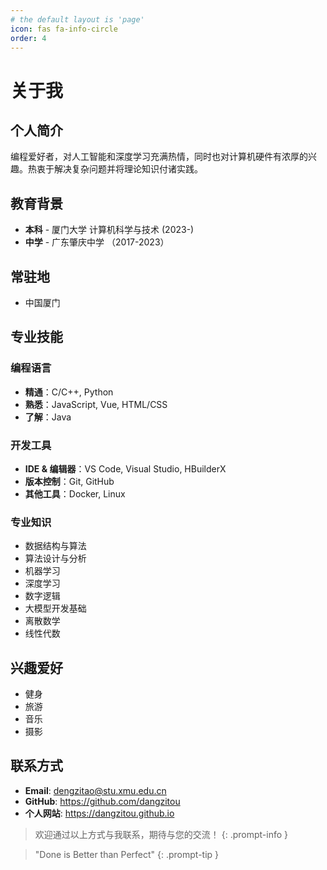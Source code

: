 ```yaml
---
# the default layout is 'page'
icon: fas fa-info-circle
order: 4
---
```


# 关于我

## 个人简介
编程爱好者，对人工智能和深度学习充满热情，同时也对计算机硬件有浓厚的兴趣。热衷于解决复杂问题并将理论知识付诸实践。
## 教育背景

- **本科** - 厦门大学 计算机科学与技术 (2023-)
- **中学** - 广东肇庆中学 （2017-2023）
## 常驻地
- 中国厦门
## 专业技能

### 编程语言
- **精通**：C/C++, Python
- **熟悉**：JavaScript, Vue, HTML/CSS
- **了解**：Java

### 开发工具
- **IDE & 编辑器**：VS Code, Visual Studio, HBuilderX
- **版本控制**：Git, GitHub
- **其他工具**：Docker, Linux

### 专业知识
- 数据结构与算法
- 算法设计与分析
- 机器学习
- 深度学习
- 数字逻辑
- 大模型开发基础
- 离散数学
- 线性代数

## 兴趣爱好

- 健身
- 旅游
- 音乐
- 摄影

## 联系方式

- **Email**: dengzitao@stu.xmu.edu.cn
- **GitHub**: https://github.com/dangzitou
- **个人网站**: https://dangzitou.github.io

> 欢迎通过以上方式与我联系，期待与您的交流！
{: .prompt-info }

> "Done is Better than Perfect"
{: .prompt-tip }